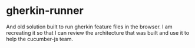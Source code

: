 gherkin-runner
==============

And old solution built to run gherkin feature files in the browser.  I am recreating it so that I can review the architecture that was built and use it to help the cucumber-js team.
